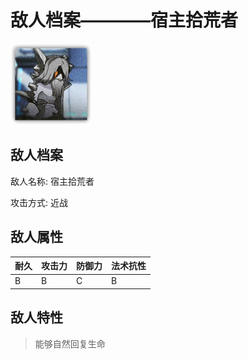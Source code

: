 # 敌人档案————宿主拾荒者

![宿主拾荒者](./eneIcons/宿主拾荒者.png)

## 敌人档案

敌人名称: 宿主拾荒者

攻击方式: 近战

## 敌人属性

| 耐久      | 攻击力  | 防御力 | 法术抗性 |
|---------|------|-----|------|
| B | B | C | B |

## 敌人特性
> 能够自然回复生命
